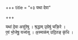 +++
title = "०३ यथा देवा"

+++

यथा॑ दे॒वा असु॑रेषु । श्र॒द्धाम् उ॒ग्रेषु॑ चक्रि॒रे ।  
ए॒वं भो॒जेषु॒ यज्व॑सु । अ॒स्माक॑म् उदि॒तङ् कृ॑धि ।  
